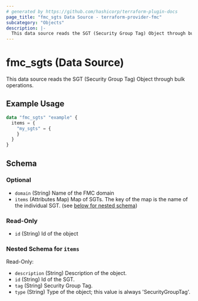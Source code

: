 ```yaml
---
# generated by https://github.com/hashicorp/terraform-plugin-docs
page_title: "fmc_sgts Data Source - terraform-provider-fmc"
subcategory: "Objects"
description: |-
  This data source reads the SGT (Security Group Tag) Object through bulk operations.
---
```


# fmc_sgts (Data Source)

This data source reads the SGT (Security Group Tag) Object through bulk operations.

## Example Usage

```terraform
data "fmc_sgts" "example" {
  items = {
    "my_sgts" = {
    }
  }
}
```

<!-- schema generated by tfplugindocs -->
## Schema

### Optional

- `domain` (String) Name of the FMC domain
- `items` (Attributes Map) Map of SGTs. The key of the map is the name of the individual SGT. (see [below for nested schema](#nestedatt--items))

### Read-Only

- `id` (String) Id of the object

<a id="nestedatt--items"></a>
### Nested Schema for `items`

Read-Only:

- `description` (String) Description of the object.
- `id` (String) Id of the SGT.
- `tag` (String) Security Group Tag.
- `type` (String) Type of the object; this value is always 'SecurityGroupTag'.
